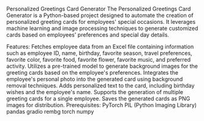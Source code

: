 Personalized Greetings Card Generator
The Personalized Greetings Card Generator is a Python-based project designed to automate the creation of personalized greeting cards for employees' special occasions. It leverages machine learning and image processing techniques to generate customized cards based on employees' preferences and special day details.

Features:
Fetches employee data from an Excel file containing information such as employee ID, name, birthday, favorite season, travel preferences, favorite color, favorite food, favorite flower, favorite music, and preferred activity.
Utilizes a pre-trained model to generate background images for the greeting cards based on the employee's preferences.
Integrates the employee's personal photo into the generated card using background removal techniques.
Adds personalized text to the card, including birthday wishes and the employee's name.
Supports the generation of multiple greeting cards for a single employee.
Saves the generated cards as PNG images for distribution.
Prerequisites:
PyTorch
PIL (Python Imaging Library)
pandas
gradio
rembg
torch
numpy

